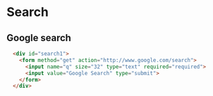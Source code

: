# Search

## Google search
```html
  <div id="search1">
    <form method="get" action="http://www.google.com/search">
      <input name="q" size="32" type="text" required="required">
      <input value="Google Search" type="submit">
    </form>
  </div>
```
